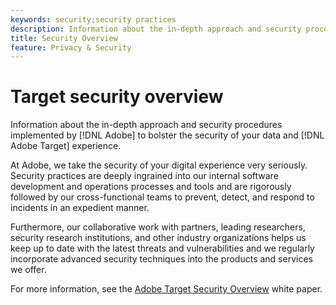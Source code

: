 ```yaml
---
keywords: security;security practices
description: Information about the in-depth approach and security procedures implemented by Adobe to bolster the security of your data and Adobe Target experience.
title: Security Overview
feature: Privacy & Security
---
```


# Target security overview

Information about the in-depth approach and security procedures implemented by [!DNL Adobe] to bolster the security of your data and [!DNL Adobe Target] experience.

At Adobe, we take the security of your digital experience very seriously. Security practices are deeply ingrained into our internal software development and operations processes and tools and are rigorously followed by our cross-functional teams to prevent, detect, and respond to incidents in an expedient manner.

Furthermore, our collaborative work with partners, leading researchers, security research institutions, and other industry organizations helps us keep up to date with the latest threats and vulnerabilities and we regularly incorporate advanced security techniques into the products and services we offer.

For more information, see the [Adobe Target Security Overview](https://www.adobe.com/content/dam/cc/en/security/pdfs/AdobeTargetSecurityOverview.pdf) white paper. 
